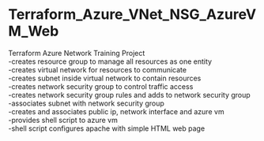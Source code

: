 # Terraform_Azure_VNet_NSG_AzureVM_Web

Terraform Azure Network Training Project \
-creates resource group to manage all resources as one entity \
-creates virtual network for resources to communicate \
-creates subnet inside virtual network to contain resources \
-creates network security group to control traffic access \
-creates network security group rules and adds to network security group \
-associates subnet with network security group \
-creates and associates public ip, network interface and azure vm \
-provides shell script to azure vm \
-shell script configures apache with simple HTML web page 
